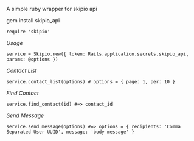 A simple ruby wrapper for skipio api

gem install skipio_api

`require 'skipio'`

*Usage*

`service = Skipio.new({ token: Rails.application.secrets.skipio_api, params: @options })`

_Contact List_

`service.contact_list(options) # options = { page: 1, per: 10 } `

_Find Contact_

`service.find_contact(id) #=> contact_id` 

_Send Message_

`service.send_message(options) #=> options = { recipients: 'Comma Separated User UUID', message: 'body message' }`






